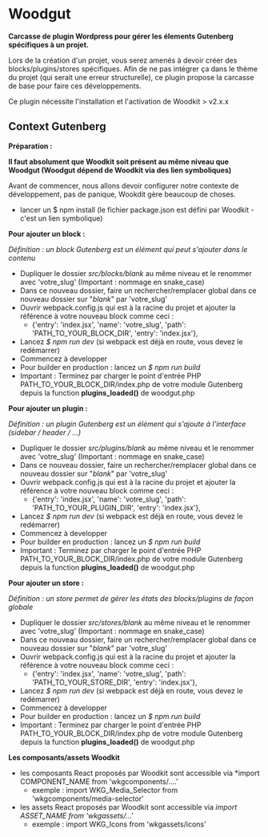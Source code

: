 # Woodgut

**Carcasse de plugin Wordpress pour gérer les élements Gutenberg spécifiques à un projet.**

Lors de la création d'un projet, vous serez amenés à devoir créer des blocks/plugins/stores spécifiques. Afin de ne pas intégrer ça dans le thème du projet (qui serait une erreur structurelle), ce plugin propose la carcasse de base pour faire ces développements.

Ce plugin nécessite l'installation et l'activation de Woodkit > v2.x.x

## Context Gutenberg

**Préparation :**

**Il faut absolument que Woodkit soit présent au même niveau que Woodgut (Woodgut dépend de Woodkit via des lien symboliques)**

Avant de commencer, nous allons devoir configurer notre contexte de développement, pas de panique, Wookdit gère beaucoup de choses.
* lancer un $ npm install (le fichier package.json est défini par Woodkit - c'est un lien symbolique)

**Pour ajouter un block :**

*Définition : un block Gutenberg est un élément qui peut s'ajouter dans le contenu*

* Dupliquer le dossier *src/blocks/_blank_* au même niveau et le renommer avec 'votre_slug' (Important : nommage en snake_case)
* Dans ce nouveau dossier, faire un rechercher/remplacer global dans ce nouveau dossier sur "_blank_" par 'votre_slug'
* Ouvrir webpack.config.js qui est à la racine du projet et ajouter la référence à votre nouveau block comme ceci : 
  * {'entry': 'index.jsx', 'name': 'votre_slug', 'path': 'PATH_TO_YOUR_BLOCK_DIR', 'entry': 'index.jsx'},
* Lancez *$ npm run dev* (si webpack est déjà en route, vous devez le redémarrer)
* Commencez à developper
* Pour builder en production : lancez un *$ npm run build*
* Important : Terminez par charger le point d'entrée PHP PATH_TO_YOUR_BLOCK_DIR/index.php de votre module Gutenberg depuis la function **plugins_loaded()** de woodgut.php

**Pour ajouter un plugin :**

*Définition : un plugin Gutenberg est un élément qui s'ajoute à l'interface (sidebar / header / ...)*

* Dupliquer le dossier *src/plugins/_blank_* au même niveau et le renommer avec 'votre_slug' (Important : nommage en snake_case)
* Dans ce nouveau dossier, faire un rechercher/remplacer global dans ce nouveau dossier sur "_blank_" par 'votre_slug'
* Ouvrir webpack.config.js qui est à la racine du projet et ajouter la référence à votre nouveau block comme ceci : 
  * {'entry': 'index.jsx', 'name': 'votre_slug', 'path': 'PATH_TO_YOUR_PLUGIN_DIR', 'entry': 'index.jsx'},
* Lancez *$ npm run dev* (si webpack est déjà en route, vous devez le redémarrer)
* Commencez à developper
* Pour builder en production : lancez un *$ npm run build*
* Important : Terminez par charger le point d'entrée PHP PATH_TO_YOUR_BLOCK_DIR/index.php de votre module Gutenberg depuis la function **plugins_loaded()** de woodgut.php

**Pour ajouter un store :**

*Définition : un store permet de gérer les états des blocks/plugins de façon globale*

* Dupliquer le dossier *src/stores/_blank_* au même niveau et le renommer avec 'votre_slug' (Important : nommage en snake_case)
* Dans ce nouveau dossier, faire un rechercher/remplacer global dans ce nouveau dossier sur "_blank_" par 'votre_slug'
* Ouvrir webpack.config.js qui est à la racine du projet et ajouter la référence à votre nouveau block comme ceci : 
  * {'entry': 'index.jsx', 'name': 'votre_slug', 'path': 'PATH_TO_YOUR_STORE_DIR', 'entry': 'index.jsx'},
* Lancez *$ npm run dev* (si webpack est déjà en route, vous devez le redémarrer)
* Commencez à developper
* Pour builder en production : lancez un *$ npm run build*
* Important : Terminez par charger le point d'entrée PHP PATH_TO_YOUR_BLOCK_DIR/index.php de votre module Gutenberg depuis la function **plugins_loaded()** de woodgut.php

**Les composants/assets Woodkit**

* les composants React proposés par Woodkit sont accessible via *import COMPONENT_NAME from 'wkgcomponents/....'
  * exemple : import WKG_Media_Selector from 'wkgcomponents/media-selector'
* les assets React proposés par Woodkit sont accessible via *import ASSET_NAME  from 'wkgassets/...'*
  * exemple : import WKG_Icons from 'wkgassets/icons'